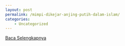 ```yaml
---
layout: post
permalink: /mimpi-dikejar-anjing-putih-dalam-islam/
categories:
    - Uncategorized
---
```


[Baca Selengkapnya](/01)